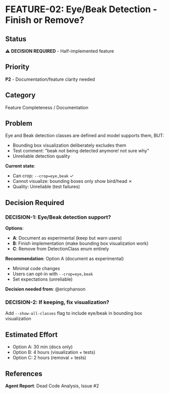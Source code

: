 # FEATURE-02: Eye/Beak Detection - Finish or Remove?

## Status
⚠️ **DECISION REQUIRED** - Half-implemented feature

## Priority
**P2** - Documentation/feature clarity needed

## Category
Feature Completeness / Documentation

## Problem
Eye and Beak detection classes are defined and model supports them, BUT:
- Bounding box visualization deliberately excludes them
- Test comment: "beak not being detected anymore! not sure why"
- Unreliable detection quality

**Current state**:
- Can crop: `--crop=eye,beak` ✓
- Cannot visualize: bounding boxes only show bird/head ✗
- Quality: Unreliable (test failures)

## Decision Required

### DECISION-1: Eye/Beak detection support?
**Options**:
- **A**: Document as experimental (keep but warn users)
- **B**: Finish implementation (make bounding box visualization work)
- **C**: Remove from DetectionClass enum entirely

**Recommendation**: Option A (document as experimental)
- Minimal code changes
- Users can opt-in with `--crop=eye,beak`
- Set expectations (unreliable)

**Decision needed from**: @ericphanson

### DECISION-2: If keeping, fix visualization?
Add `--show-all-classes` flag to include eye/beak in bounding box visualization

## Estimated Effort
- Option A: 30 min (docs only)
- Option B: 4 hours (visualization + tests)
- Option C: 2 hours (removal + tests)

## References
**Agent Report**: Dead Code Analysis, Issue #2
